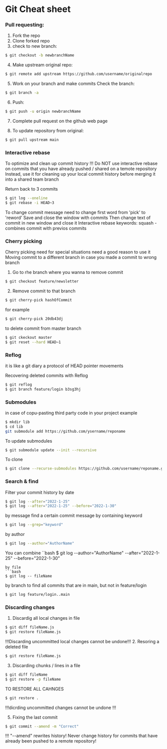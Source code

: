 # Git Cheat sheet
### Pull requesting: 

1. Fork the repo 
2. Clone forked repo 
3. check to new branch: 
```bash
$ git checkout -b newbranchName 
```
4. Make upstream original repo: 
```bash
$ git remote add upstream https://github.com/username/originalrepo
```
5. Work on your branch and make commits 
Check the branch: 
```bash
$ git branch -a
```
6. Push:
```bash
$ git push -u origin newbranchName
```
7. Complete pull request on the github web page

8. To update repository from original:
```bash
$ git pull upstream main
```
### Interactive rebase 
To optimize and clean up commit history
!!! Do NOT use interactive rebase on commits that you have already pushed / shared on a temote repository
Instead, use it for cleaning up your local commit history before merging it into a shared team branch 

Return back to 3 commits 
```bash 
$ git log --oneline 
$ git rebase -i HEAD~3
```
To change commit message need to change first word from 'pick' to 'reword'
Save and close the window with commits 
Then change text of commit in new window and close it
Interactive rebase keywords:
squash - combines commit with previos commits 

### Cherry picking
Cherry picking need for special situations 
need a good reason to use it 
Moving commit to a different branch in case you made a commit to wrong branch
1. Go to rhe branch where you wanna to remove commit
```bash
$ git checkout feature/newsletter
```
2. Remove commit to that branch
```bash 
$ git cherry-pick hashOfCommit
```
for example
```bash
$ git cherry-pick 20db43dj 
```
to delete commit from master branch
```bash
$ git ckeckout master 
$ git reset --hard HEAD~1
```

### Reflog
it is like a git diary 
a protocol of HEAD pointer movements

Recovering deleted commits with Reflog 
```bash
$ git reflog 
$ git branch feature/login b3sg3hj
```

### Submodules 
in case of copu-pasting third party code in your project 
example
```bash
$ mkdir lib
$ cd lib 
git submodule add https://github.com/ysername/reponame 
``` 
To update submodules
```bash
$ git submodule update --init --recursive
```
To clone
```bash
$ git clone --recurse-submodules https://github.com/username/reponame.git
```

### Search & find
Filter your commit history
by date
```bash
$ git log --after="2022-1-25"
$ git log --after="2022-1-25" --before="2022-1-30"
```
by message
find a certain commit message by containing keyword
```bash
$ git log --grep="keyword"
```
by author
```bash
$ git log --author="AuthorName" 
```
You can combine
``bash
$ git log --author="AuthorName" --after="2022-1-25" --before="2022-1-30"
```
by file
```bash
$ git log -- fileName
```
by branch 
to find all commits that are in main, but not in feature/login
```bash
$ git log feature/login..main
```

### Discarding changes
1. Discardig all local changes in file
```bash
$ git diff fileName.js 
$ git restore fileName.js 
```
!!!Discarding uncommitted local changes cannot be undone!!! 
2. Resoring a deleted file 
```bash
$ git restore fileName.js 
```
3. Discarding chunks / lines in a file 
```bash
$ git diff fileName 
$ git restore -p fileName 
```
    
TO RESTORE ALL CAHNGES
```bash
$ git restore . 
```
!!!dicrding uncommitted changes cannot be undone !!!

5. Fixing the last commit 
```bash
$ git commit --amend -m "Correct" 
```
!!! "--amend" rewrites history! Never change history for commits that have already been pushed to a remote repository! 
